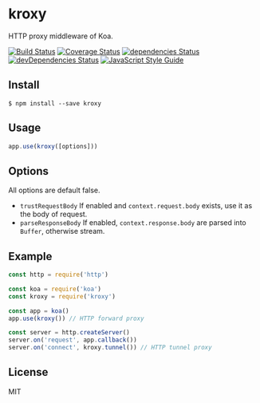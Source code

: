 # kroxy
HTTP proxy middleware of Koa.

[![Build Status](https://travis-ci.org/Gerhut/kroxy.svg?branch=master)](https://travis-ci.org/Gerhut/kroxy)
[![Coverage Status](https://coveralls.io/repos/github/Gerhut/kroxy/badge.svg?branch=master)](https://coveralls.io/github/Gerhut/kroxy?branch=master)
[![dependencies Status](https://david-dm.org/Gerhut/kroxy/status.svg)](https://david-dm.org/Gerhut/kroxy)
[![devDependencies Status](https://david-dm.org/Gerhut/kroxy/dev-status.svg)](https://david-dm.org/Gerhut/kroxy?type=dev)
[![JavaScript Style Guide](https://img.shields.io/badge/code%20style-standard-brightgreen.svg)](http://standardjs.com/)

## Install

    $ npm install --save kroxy

## Usage

```javascript
app.use(kroxy([options]))
```

## Options

All options are default false.

- `trustRequestBody`
    If enabled and `context.request.body` exists, use it as the body of request.
- `parseResponseBody`
    If enabled, `context.response.body` are parsed into `Buffer`, otherwise
    stream.

## Example

```javascript
const http = require('http')

const koa = require('koa')
const kroxy = require('kroxy')

const app = koa()
app.use(kroxy()) // HTTP forward proxy

const server = http.createServer()
server.on('request', app.callback())
server.on('connect', kroxy.tunnel()) // HTTP tunnel proxy
```

## License

MIT
